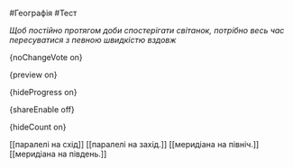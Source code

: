 #Географія #Тест

*Щоб постійно протягом доби спостерігати світанок, потрібно весь час пересу­ватися з певною швидкістю вздовж*

{noChangeVote on}

{preview on}

{hideProgress on}

{shareEnable off}

{hideCount on}

[[паралелі на схід]]
[[паралелі на захід.]]
[[меридіана на північ.]]
[[меридіана на південь.]]
